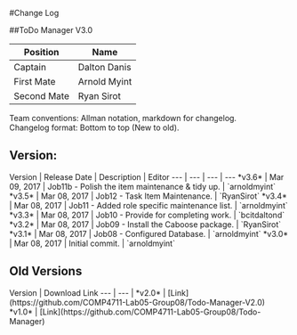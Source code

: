 #Change Log

##ToDo Manager V3.0

Position | Name 
--- | ---
Captain | Dalton Danis
First Mate | Arnold Myint
Second Mate | Ryan Sirot

Team conventions: Allman notation, markdown for changelog.  
Changelog format: Bottom to top (New to old).

<h2>Version: </h2>
Version | Release Date | Description  | Editor
--- | --- | --- | ---
*v3.6* | Mar 09, 2017 | Job11b - Polish the item maintenance & tidy up. | `arnoldmyint`
*v3.5* | Mar 08, 2017 | Job12 - Task Item Maintenance. | `RyanSirot`
*v3.4* | Mar 08, 2017 | Job11 - Added role specific maintenance list. | `arnoldmyint`
*v3.3* | Mar 08, 2017 | Job10 - Provide for completing work. | `bcitdaltond`
*v3.2* | Mar 08, 2017 | Job09 - Install the Caboose package. | `RyanSirot`
*v3.1* | Mar 08, 2017 | Job08 - Configured Database. | `arnoldmyint`
*v3.0* | Mar 08, 2017 | Initial commit. | `arnoldmyint`


<h2>Old Versions</h2>
Version | Download Link
--- | --- |
*v2.0* | [Link](https://github.com/COMP4711-Lab05-Group08/Todo-Manager-V2.0)
*v1.0* | [Link](https://github.com/COMP4711-Lab05-Group08/Todo-Manager)
